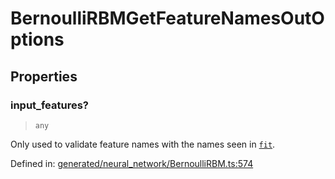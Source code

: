 # BernoulliRBMGetFeatureNamesOutOptions

## Properties

### input\_features?

> `any`

Only used to validate feature names with the names seen in [`fit`](#sklearn.neural_network.BernoulliRBM.fit "sklearn.neural_network.BernoulliRBM.fit").

Defined in:  [generated/neural\_network/BernoulliRBM.ts:574](https://github.com/transitive-bullshit/scikit-learn-ts/blob/92ab806/packages/sklearn/src/generated/neural_network/BernoulliRBM.ts#L574)
